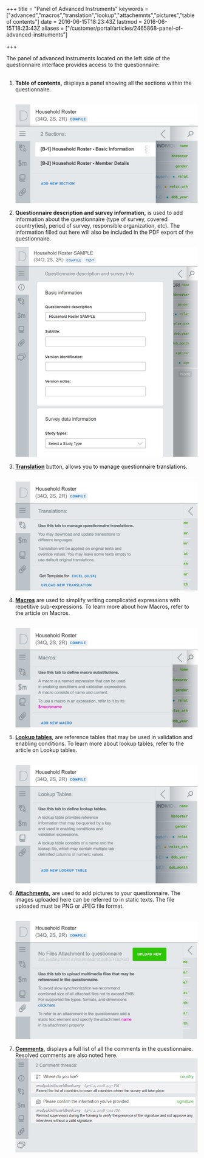 +++
title = "Panel of Advanced Instruments"
keywords = ["advanced","macros","translation","lookup","attachemnts","pictures","table of contents"]
date = 2016-06-15T18:23:43Z
lastmod = 2016-06-15T18:23:43Z
aliases = ["/customer/portal/articles/2465868-panel-of-advanced-instruments"]

+++

The panel of advanced instruments located on the left side of the
questionnaire interface provides access to the questionnaire:  
 

1.  **Table of contents,** displays a panel showing all the sections
    within the questionnaire.  
      
     ![](images/710353.png)
2.  **Questionnaire description and survey information,** is used to add
    information about the questionnaire (type of survey, covered
    country(ies), period of survey, responsible organization, etc). The
    information filled out here will also be included in the PDF export
    of the questionnaire.  
      
    ![](images/871448.png)
3.  **[Translation](/questionnaire-designer/multilingual-questionnaires)**
    button, allows you to manage questionnaire translations.  
      
     ![](images/710355.png)
4.  [**Macros**](/questionnaire-designer/macros) are used to simplify
    writing complicated expressions with repetitive sub-expressions. To
    learn more about how Macros, refer to the article on Macros.  
      
     ![](images/710357.png)
5.  [**Lookup tables**](/questionnaire-designer/lookup-tables), are
    reference tables that may be used in validation and enabling
    conditions. To learn more about lookup tables, refer to the article
    on Lookup tables.  
      
     ![](images/710358.png)
6.  **[Attachments](/questionnaire-designer/questionnaire-attachments),**
    are used to add pictures to your questionnaire. The images uploaded
    here can be referred to in static texts. The file uploaded must be
    PNG or JPEG file format.  
      
     ![](images/710360.png)
7.  **[Comments](http://support.mysurvey.solutions/customer/en/portal/articles/2932008)**,
    displays a full list of all the comments in the questionnaire.
    Resolved comments are also noted here. ![](images/866657.png)
